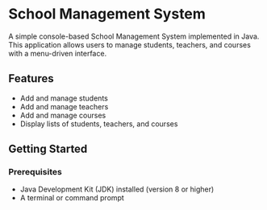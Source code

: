 # School Management System

A simple console-based School Management System implemented in Java. This application allows users to manage students, teachers, and courses with a menu-driven interface.

## Features

- Add and manage students
- Add and manage teachers
- Add and manage courses
- Display lists of students, teachers, and courses

## Getting Started

### Prerequisites

- Java Development Kit (JDK) installed (version 8 or higher)
- A terminal or command prompt
